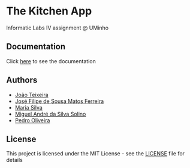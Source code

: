 # The Kitchen App
Informatic Labs IV assignment @ UMinho

## Documentation
Click [here](KitchenApp) to see the documentation

## Authors
* [João Teixeira](https://github.com/jtexeira)
* [José Filipe de Sousa Matos Ferreira](https://github.com/JoseFilipeFerreira)
* [Maria Silva](https://github.com/msilva99)
* [Miguel André da Silva Solino](https://github.com/Manilator)
* [Pedro Oliveira](https://github.com/pedromgdo)

## License

This project is licensed under the MIT License - see the [LICENSE](LICENSE) file for details
